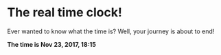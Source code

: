 # The real time clock!

Ever wanted to know what the time is? Well, your journey is about to end!

**The time is Nov 23, 2017, 18:15**